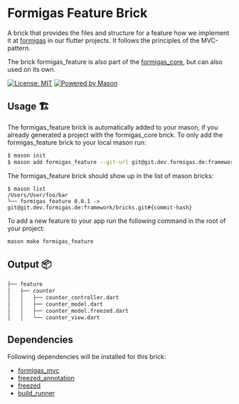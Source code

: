 # Formigas Feature Brick

A brick that provides the files and structure for a feature how we implement it at [formigas][formigas_link] in our flutter projects.
It follows the principles of the MVC-pattern.

The brick formigas_feature is also part of the [formigas_core][core_repo_link], but can also used on its own.

[![License: MIT][license_badge]][license_link]
[![Powered by Mason][mason_badge]][mason_link]

## Usage 🏗️

The formigas_feature brick is automatically added to your mason, if you already generated a project with the formigas_core brick.
To only add the formigas_feature brick to your local mason run:

```sh
$ mason init
$ mason add formigas_feature --git-url git@git.dev.formigas.de:framework/bricks.git --git-path core --git-ref develop
```

The formigas_feature brick should show up in the list of mason bricks:

```
$ mason list
/Users/User/foo/bar
└── formigas_feature 0.0.1 -> git@git.dev.formigas.de:framework/bricks.git#{commit-hash}
```

To add a new feature to your app run the following command in the root of your project:

```sh
mason make formigas_feature
```
## Output 📦

```sh
├── feature
│   ├── counter
│   │   ├── counter_controller.dart
│   │   ├── counter_model.dart
│   │   ├── counter_model.freezed.dart
│   │   └── counter_view.dart
```
## Dependencies
Following dependencies will be installed for this brick:

* [formigas_mvc][formigas_mvc_link]
* [freezed_annotation][freezed_annotation_link]
* [freezed][freezed_link]
* [build_runner][build_runner_link]


[license_badge]: https://img.shields.io/badge/license-MIT-blue.svg
[license_link]: https://opensource.org/licenses/MIT
[formigas_link]: https://formigas.io
[mason_link]: https://github.com/felangel/mason
[mason_badge]: https://img.shields.io/endpoint?url=https%3A%2F%2Ftinyurl.com%2Fmason-badge
[core_repo_link]: ./core/README.md
[freezed_annotation_link]:https://pub.dev/packages/freezed_annotation
[freezed_link]: https://pub.dev/packages/freezed
[build_runner_link]: https://pub.dev/packages/build_runner
[flutter_link]:https://flutter.dev/
[formigas_mvc_link]:https://git.dev.formigas.de/framework/lib-formigas-mvc

